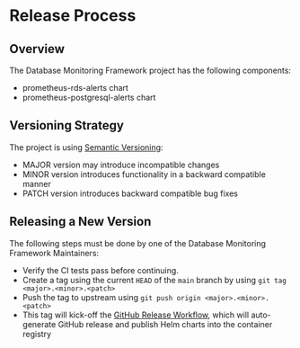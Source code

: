 # Release Process

## Overview

The Database Monitoring Framework project has the following components:

- prometheus-rds-alerts chart
- prometheus-postgresql-alerts chart

## Versioning Strategy

The project is using [Semantic Versioning](https://semver.org):

- MAJOR version may introduce incompatible changes
- MINOR version introduces functionality in a backward compatible manner
- PATCH version introduces backward compatible bug fixes

## Releasing a New Version

The following steps must be done by one of the Database Monitoring Framework Maintainers:

- Verify the CI tests pass before continuing.
- Create a tag using the current `HEAD` of the `main` branch by using `git tag <major>.<minor>.<patch>`
- Push the tag to upstream using `git push origin <major>.<minor>.<patch>`
- This tag will kick-off the [GitHub Release Workflow](https://github.com/qonto/database-monitoring-framework/blob/main/.github/workflows/release.yaml), which will auto-generate GitHub release and publish Helm charts into the container registry
